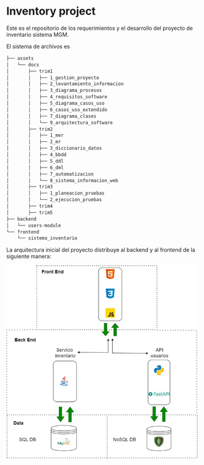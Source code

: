 # Inventory project

Este es el repositorio de los requerimientos y el desarrollo del
proyecto de inventario sistema MGM.

El sistema de archivos es

```bash
├── assets
│   └── docs
│       ├── trim1
│       │   ├── 1_gestion_proyecto
│       │   ├── 2_levantamiento_informacion
│       │   ├── 3_diagrama_procesos
│       │   ├── 4_requisitos_software
│       │   ├── 5_diagrama_casos_uso
│       │   ├── 6_casos_uso_extendido
│       │   ├── 7_diagrama_clases
│       │   └── 9_arquitectura_software
│       ├── trim2
│       │   ├── 1_mer
│       │   ├── 2_mr
│       │   ├── 3_diccionario_datos
│       │   ├── 4_bbdd
│       │   ├── 5_ddl
│       │   ├── 6_dml
│       │   ├── 7_automatizacion
│       │   └── 8_sistema_informacion_web
│       ├── trim3
│       │   ├── 1_planeacion_pruebas
│       │   └── 2_ejecucion_pruebas
│       ├── trim4
│       ├── trim5
├── backend
│   └── users-module
└── frontend
    └── sistema_inventario
```

La arquitectura inicial del proyecto distribuye al backend y al frontend de la siguiente manera:

![arquitectura_proyecto](./inventary-arq.jpg)